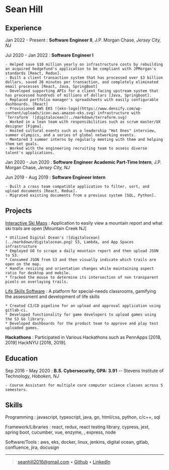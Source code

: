 Sean Hill
============

Experience
----------

Jan 2022 - Present
:  **Software Engineer II**, J.P. Morgan Chase, *Jersey City, NJ*

Jul 2020 - Jan 2022
:  **Software Engineer I**

    - Helped save $10 million yearly on infrastructure costs by rebuilding an acquired hedgefund's application to be compliant with JPMorgan's standards [React, Redux].
    - Built a client transaction system that has processed over $3 billion dollars, saved 20 minutes per transaction, and completely eliminated email processes [React, Java, SpringBoot]
    - Developed supporting APIs for a client facing upstream system that has processed hundreds of millions of dollars [Java, Springboot].
    - Replaced portfolio manager's spreadsheets with easily configurable dashboards. [React]
    - Provisioned AWS EKS ![eks-logo](https://www.densify.com/wp-content/uploads/icon-aws-amazon-eks.svg) infrastructure with `Terraform` ![digitalocean](../markdown/terraform.svg)
    - Worked in a lean team with responsibilities such as scrum master/UX designer [Figma].
    - Hosted cultural events such as a leadership "Hot Ones" interview, summer olympics, and a series of global networking events.
    - Mentored 3 summer interns by regularly meeting with them and helping them set goals.
    - Worked with the engineering recruiting team to assess diverse talent's applications.


Jan 2020 - Jun 2020
:  **Software Engineer Academic Part-Time Intern**, J.P. Morgan Chase, *Jersey City, NJ*

Jun 2019 - Aug 2019
:    **Software Engineer Intern** 
   
    - Built a cross team compatible application to filter, sort, and upload documents [React, Redux].
    - Migrated existing documents from a previous system [SQL, Python].

Projects
--------------------

[Interactive Ski Maps](https://www.interactive-ski-maps.com/)
:   Application to easily view a mountain report and what ski trails are open [Mountain Creek NJ]

    * Utilized Digital Ocean's ![digitalocean](../markdown/digitalocean.png) S3, Lambda, and App Spaces infrastructure
    * Employed GO to scrape a daily mountain report and then upload JSON to S3. 
    * Consumed JSON from S3 and then visually indicate which trails are open on the map.
    * Handle resizing and orientation changes while maintaining aspect ratio for desktop and mobile.
    * Tracked the mouse to determine its intersection of non transparent pixels on overlaying trails.

[Life Skills Software](https://lifeskills.software/)
:   A platform for special-needs classrooms, gamifying the assessment and development of life skills

    * Created CI/CD pipeline for an upload and approval application using gitlab-ci.
    * Developed functionality for game developers to upload games using the S3 Go library.
    * Developed dashboards for the product team to approve and play test uploaded games.

**Hackathons**
:   Participated in Various Hackathons such as PennApps [2018, 2019] HackNYU [2018, 2019]. 

Education
---------

Sep 2016 - May 2020
:   **B.S. Cybersecurity, GPA: 3.91** -- Stevens Institute of Technology, _Hoboken, NJ_  

    - Course Assistant for multiple core computer science classes across 5 semesters.

Skills
----------------------------------------

Programming
:  javascript, typescript, java, go, html/css, python, c/c++, sql

Framework/Libraries
:  react, redux, react testing library, cypress, jest, spring boot, cucumber, vue, enzyme, , express, node

Software/Tools
:  aws, eks, docker, linux, jenkins, digital ocean, gitlab, confluence, jira, docusign

----

> seanhill2016@gmail.com • [Github](https://github.com/seanwhill) • [LinkedIn](https://www.linkedin.com/in/sean-hill-2020/)
